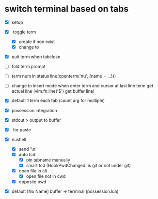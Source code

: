  # switch terminal based on tabs

 - [x] setup
 - [x] <c-t> toggle term
    - [x] create if non exist
    - [x] change to <c-/>
 - [x] quit term when tabclose
 - [ ] fold term prompt
 - [ ] term num in status line(openterm('nu', {name = ...}))
 - [ ] change to insert mode when enter term and cursor at last line
    term get actual line (vim.fn.line('$') get buffer line)
 - [x] default 1 term each tab (count arg for multiple)
 - [x] possession integration
 - [x] stdout > output to buffer
 - [x] <C-y> for paste
 - [x] nushell
    - [x] send '\n'
    - [x] auto tcd
       - [x] pin tabname manually
       - [x] smart tcd (HookPwdChanged: is git or not under git)
    - [x] open file in cli
       - [x] open file not in cwd
    - [x] opposite pwd
 - [x] default [No Name] buffer -> terminal (possession.lua)

